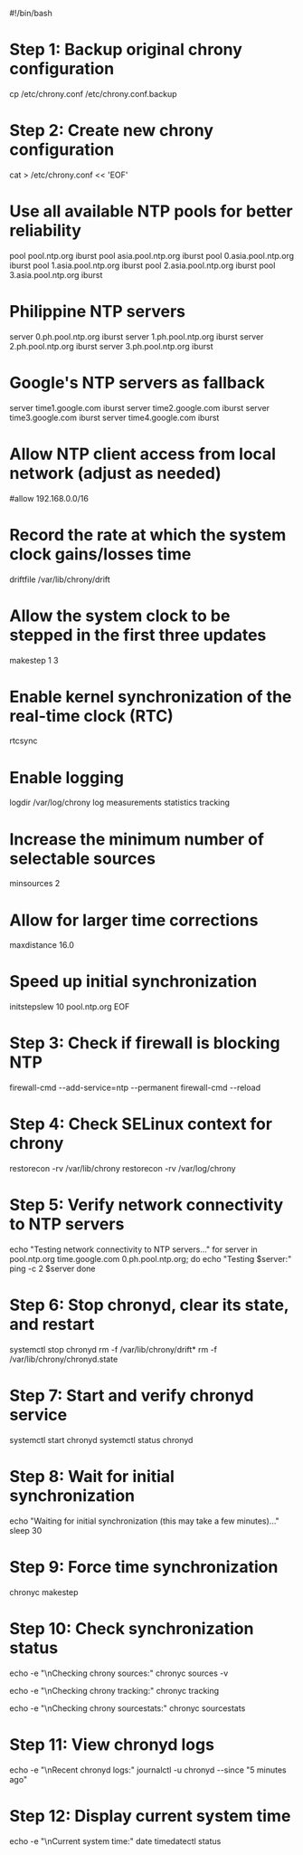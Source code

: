 #!/bin/bash

# Step 1: Backup original chrony configuration
cp /etc/chrony.conf /etc/chrony.conf.backup

# Step 2: Create new chrony configuration
cat > /etc/chrony.conf << 'EOF'
# Use all available NTP pools for better reliability
pool pool.ntp.org iburst
pool asia.pool.ntp.org iburst
pool 0.asia.pool.ntp.org iburst
pool 1.asia.pool.ntp.org iburst
pool 2.asia.pool.ntp.org iburst
pool 3.asia.pool.ntp.org iburst

# Philippine NTP servers
server 0.ph.pool.ntp.org iburst
server 1.ph.pool.ntp.org iburst
server 2.ph.pool.ntp.org iburst
server 3.ph.pool.ntp.org iburst

# Google's NTP servers as fallback
server time1.google.com iburst
server time2.google.com iburst
server time3.google.com iburst
server time4.google.com iburst

# Allow NTP client access from local network (adjust as needed)
#allow 192.168.0.0/16

# Record the rate at which the system clock gains/losses time
driftfile /var/lib/chrony/drift

# Allow the system clock to be stepped in the first three updates
makestep 1 3

# Enable kernel synchronization of the real-time clock (RTC)
rtcsync

# Enable logging
logdir /var/log/chrony
log measurements statistics tracking

# Increase the minimum number of selectable sources
minsources 2

# Allow for larger time corrections
maxdistance 16.0

# Speed up initial synchronization
initstepslew 10 pool.ntp.org
EOF

# Step 3: Check if firewall is blocking NTP
firewall-cmd --add-service=ntp --permanent
firewall-cmd --reload

# Step 4: Check SELinux context for chrony
restorecon -rv /var/lib/chrony
restorecon -rv /var/log/chrony

# Step 5: Verify network connectivity to NTP servers
echo "Testing network connectivity to NTP servers..."
for server in pool.ntp.org time.google.com 0.ph.pool.ntp.org; do
    echo "Testing $server:"
    ping -c 2 $server
done

# Step 6: Stop chronyd, clear its state, and restart
systemctl stop chronyd
rm -f /var/lib/chrony/drift*
rm -f /var/lib/chrony/chronyd.state

# Step 7: Start and verify chronyd service
systemctl start chronyd
systemctl status chronyd

# Step 8: Wait for initial synchronization
echo "Waiting for initial synchronization (this may take a few minutes)..."
sleep 30

# Step 9: Force time synchronization
chronyc makestep

# Step 10: Check synchronization status
echo -e "\nChecking chrony sources:"
chronyc sources -v

echo -e "\nChecking chrony tracking:"
chronyc tracking

echo -e "\nChecking chrony sourcestats:"
chronyc sourcestats

# Step 11: View chronyd logs
echo -e "\nRecent chronyd logs:"
journalctl -u chronyd --since "5 minutes ago"

# Step 12: Display current system time
echo -e "\nCurrent system time:"
date
timedatectl status